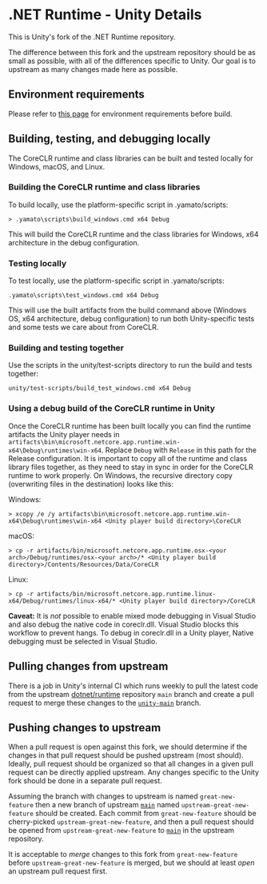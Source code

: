 # .NET Runtime - Unity Details

This is Unity's fork of the .NET Runtime repository.

The difference between this fork and the upstream repository should be as small as possible, with all of the differences specific to Unity. Our goal is to upstream as many changes made here as possible.


## Environment requirements

Please refer to [this page](https://github.com/dotnet/runtime/tree/main/docs/workflow/requirements) for environment requirements before build.



## Building, testing, and debugging locally

The CoreCLR runtime and class libraries can be built and tested locally for Windows, macOS, and Linux.

### Building the CoreCLR runtime and class libraries

To build locally, use the platform-specific script in .yamato/scripts:

```
> .yamato\scripts\build_windows.cmd x64 Debug
```

This will build the CoreCLR runtime and the class libraries for Windows, x64 architecture in the debug configuration.

### Testing locally

To test locally, use the platform-specific script in .yamato/scripts:

```
.yamato\scripts\test_windows.cmd x64 Debug
```

This will use the built artifacts from the build command above (Windows OS, x64 architecture, debug configuration) to run both Unity-specific tests and some tests we care about from CoreCLR.

### Building and testing together

Use the scripts in the unity/test-scripts directory to run the build and tests together:

```
unity/test-scripts/build_test_windows.cmd x64 Debug
```

### Using a debug build of the CoreCLR runtime in Unity

Once the CoreCLR runtime has been built locally you can find the runtime artifacts the Unity player needs in `artifacts\bin\microsoft.netcore.app.runtime.win-x64\Debug\runtimes\win-x64`. Replace `Debug` with `Release` in this path for the Release configuration. It is important to copy all of the runtime and class library files together, as they need to stay in sync in order for the CoreCLR runtime to work properly. On Windows, the recursive directory copy (overwriting files in the destination) looks like this:

Windows:
```
> xcopy /e /y artifacts\bin\microsoft.netcore.app.runtime.win-x64\Debug\runtimes\win-x64 <Unity player build directory>\CoreCLR
```

macOS:
```
> cp -r artifacts/bin/microsoft.netcore.app.runtime.osx-<your arch>/Debug/runtimes/osx-<your arch>/* <Unity player build directory>/Contents/Resources/Data/CoreCLR
```

Linux:
```
> cp -r artifacts/bin/microsoft.netcore.app.runtime.linux-x64/Debug/runtimes/linux-x64/* <Unity player build directory>/CoreCLR 
```

**Caveat:** It is _not_ possible to enable mixed mode debugging in Visual Studio and also debug the native code in coreclr.dll. Visual Studio blocks this workflow to prevent hangs. To debug in coreclr.dll in a Unity player, Native debugging must be selected in Visual Studio.

## Pulling changes from upstream

There is a job in Unity's internal CI which runs weekly to pull the latest code from the upstream [dotnet/runtime](https://github.com/dotnet/runtime) repository `main` branch and create a pull request to merge these changes to the [`unity-main`](https://github.com/Unity-Technologies/runtime/tree/unity-main) branch.

## Pushing changes to upstream

When a pull request is open against this fork, we should determine if the changes in that pull request should be pushed upstream (most should). Ideally, pull request should be organized so that all changes in a given pull request can be directly applied upstream. Any changes specific to the Unity fork should be done in a separate pull request.

Assuming the branch with changes to upstream is named `great-new-feature` then a new branch of upstream [`main`](https://github.com/dotnet/runtime/tree/main) named `upstream-great-new-feature` should be created. Each commit from `great-new-feature` should be cherry-picked `upstream-great-new-feature`, and then a pull request should be opened from `upstream-great-new-feature` to [`main`](https://github.com/dotnet/runtime/tree/main) in the upstream repository.

It is acceptable to _merge_ changes to this fork from `great-new-feature` before `upstream-great-new-feature` is merged, but we should at least _open_ an upstream pull request first.
